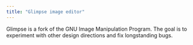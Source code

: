 ```yaml
---
title: "Glimpse image editor"
---
```

Glimpse is a fork of the GNU Image Manipulation Program. The goal is to experiment with other design directions and fix longstanding bugs.
